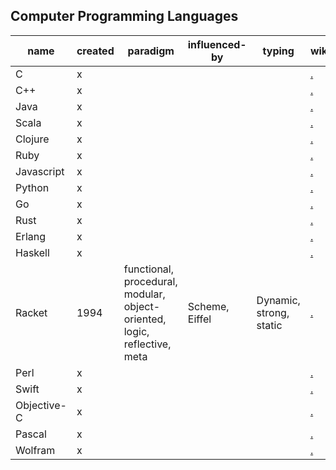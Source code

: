 ## Computer Programming Languages

name        | created | paradigm | influenced-by | typing | wiki
------------|---------|----------|---------------|--------|-----
C           | x       |          |               |        | [.](https://en.wikipedia.org/wiki/C_(programming_language))
C++         | x       |          |               |        | [.](https://en.wikipedia.org/wiki/C%2B%2B)
Java        | x       |          |               |        | [.](https://en.wikipedia.org/wiki/Java_(programming_language))
Scala       | x       |          |               |        | [.](https://en.wikipedia.org/wiki/Scala_(programming_language))
Clojure     | x       |          |               |        | [.](https://en.wikipedia.org/wiki/Clojure)
Ruby        | x       |          |               |        | [.](https://en.wikipedia.org/wiki/Ruby_(programming_language))
Javascript  | x       |          |               |        | [.](https://en.wikipedia.org/wiki/JavaScript)
Python      | x       |          |               |        | [.](https://en.wikipedia.org/wiki/Python_(programming_language))
Go          | x       |          |               |        | [.](https://en.wikipedia.org/wiki/Rust_(programming_language))
Rust        | x       |          |               |        | [.](https://en.wikipedia.org/wiki/Rust_(programming_language))
Erlang      | x       |          |               |        | [.](https://en.wikipedia.org/wiki/Erlang_(programming_language))
Haskell     | x       |          |               |        | [.](https://en.wikipedia.org/wiki/Haskell_(programming_language))
Racket      | 1994    | functional, procedural, modular, object-oriented, logic, reflective, meta | Scheme, Eiffel | Dynamic, strong, static | [.](https://en.wikipedia.org/wiki/Racket_(programming_language))
Perl        | x       |          |               |        | [.](https://en.wikipedia.org/wiki/Perl_6)
Swift       | x       |          |               |        | [.](https://en.wikipedia.org/wiki/Swift_(programming_language))
Objective-C | x       |          |               |        | [.](https://en.wikipedia.org/wiki/Objective-C)
Pascal      | x       |          |               |        | [.](https://en.wikipedia.org/wiki/Pascal)
Wolfram     | x       |          |               |        | [.](https://en.wikipedia.org/wiki/Wolfram_Language)
